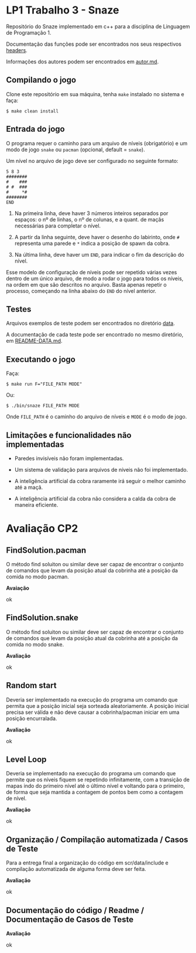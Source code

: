 # LP1 Trabalho 3 - Snaze

Repositório do Snaze implementado em c++ para a disciplina de Linguagem de Programação 1.

Documentação das funções pode ser encontrados nos seus respectivos [headers](./include).

Informações dos autores podem ser encontrados em [autor.md](./autor.md).

## Compilando o jogo

Clone este repositório em sua máquina, tenha `make` instalado no sistema e faça:
```
$ make clean install
```

## Entrada do jogo

O programa requer o caminho para um arquivo de níveis (obrigatório) e um modo de jogo `snake` ou `pacman` (opcional, default = `snake`).

Um nível no arquivo de jogo deve ser configurado no seguinte formato:
```
5 8 3
########
#    ###
# #  ###
#     *#
########
END
```
1. Na primeira linha, deve haver 3 números inteiros separados por espaços: o nº de linhas, o nº de colunas, e a quant. de maçãs necessárias para completar o nível.

2. A partir da linha seguinte, deve haver o desenho do labirinto, onde `#` representa uma parede e `*` indica a posição de spawn da cobra.

3. Na última linha, deve haver um `END`, para indicar o fim da descrição do nível.

Esse modelo de configuração de níveis pode ser repetido várias vezes dentro de um único arquivo, de modo a rodar o jogo para todos os níveis, na ordem em que são descritos no arquivo. Basta apenas repetir o processo, começando na linha abaixo do `END` do nível anterior.

## Testes

Arquivos exemplos de teste podem ser encontrados no diretório [data](./data).

A documentação de cada teste pode ser encontrado no mesmo diretório, em [README-DATA.md](./data/README-DATA.md).

## Executando o jogo

Faça:
```
$ make run F="FILE_PATH MODE"
```
Ou:
```
$ ./bin/snaze FILE_PATH MODE
```
Onde `FILE_PATH` é o caminho do arquivo de níveis e `MODE` é o modo de jogo.

## Limitações e funcionalidades não implementadas

* Paredes invisíveis não foram implementadas.

* Um sistema de validação para arquivos de níveis não foi implementado.

* A inteligência artificial da cobra raramente irá seguir o melhor caminho até a maçã.

* A inteligência artificial da cobra não considera a calda da cobra de maneira eficiente.

# Avaliação CP2

## FindSolution.pacman

O método find soluiton ou similar deve ser capaz de encontrar o conjunto de comandos que levam da posição atual da cobrinha até a posição da comida no modo pacman.

**Avaiação**

ok

## FindSolution.snake

O método find soluiton ou similar deve ser capaz de encontrar o conjunto de comandos que levam da posição atual da cobrinha até a posição da comida no modo snake.

**Avaliação**

ok

## Random start

Deveria ser implementado na execução do programa um comando que permita que a posição inicial seja sorteada aleatoriamente. A posição inicial precisa ser válida e não deve causar a cobrinha/pacman iniciar em uma posição encurralada.

**Avaliação**

ok

## Level Loop

Deveria se implementado na execução do programa um comando que permite que os níveis fiquem se repetindo infinitamente, com a transição de mapas indo do primeiro nível até o último nível e voltando para o primeiro, de forma que seja mantida a contagem de pontos bem como a contagem de nível.

**Avaliação**

ok

## Organização / Compilação automatizada / Casos de Teste

Para a entrega final a organização do código em scr/data/include e compilação automatizada de alguma forma deve ser feita.

**Avaliação**

ok

## Documentação do código / Readme / Documentação de Casos de Teste

**Avaliação**

ok
